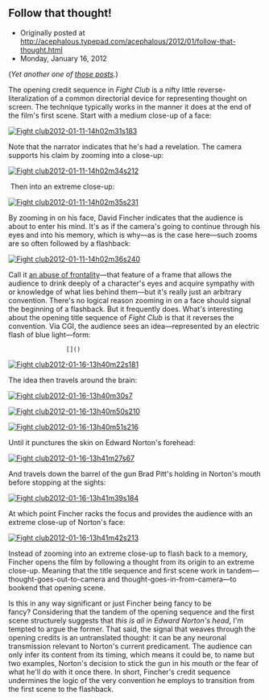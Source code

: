 ## Follow that thought!

 * Originally posted at http://acephalous.typepad.com/acephalous/2012/01/follow-that-thought.html
 * Monday, January 16, 2012



(_Yet another one of [those posts](http://acephalous.typepad.com/acephalous/2011/02/a-visual-rhetoric-compendium.html)._)

The opening credit sequence in _Fight Club_ is a nifty little reverse-literalization of a common directorial device for representing thought on screen. The technique typically works in the manner it does at the end of the film's first scene. Start with a medium close-up of a face:

[![Fight club2012-01-11-14h02m31s183](http://acephalous.typepad.com/.a/6a00d8341c2df453ef0162ffafd5c3970d-500wi "Fight club2012-01-11-14h02m31s183")](http://acephalous.typepad.com/.a/6a00d8341c2df453ef0162ffafd5c3970d-popup)

Note that the narrator indicates that he's had a revelation. The camera supports his claim by zooming into a close-up:

[![Fight club2012-01-11-14h02m34s212](http://acephalous.typepad.com/.a/6a00d8341c2df453ef0168e5a585c6970c-500wi "Fight club2012-01-11-14h02m34s212")](http://acephalous.typepad.com/.a/6a00d8341c2df453ef0168e5a585c6970c-popup)

 Then into an extreme close-up:

[![Fight club2012-01-11-14h02m35s231](http://acephalous.typepad.com/.a/6a00d8341c2df453ef016760a4a9cf970b-500wi "Fight club2012-01-11-14h02m35s231")](http://acephalous.typepad.com/.a/6a00d8341c2df453ef016760a4a9cf970b-popup)

By zooming in on his face, David Fincher indicates that the audience is about to enter his mind. It's as if the camera's going to continue through his eyes and into his memory, which is why—as is the case here—such zooms are so often followed by a flashback:

[![Fight club2012-01-11-14h02m36s240](http://acephalous.typepad.com/.a/6a00d8341c2df453ef0162ffb0002a970d-500wi "Fight club2012-01-11-14h02m36s240")](http://acephalous.typepad.com/.a/6a00d8341c2df453ef0162ffb0002a970d-popup)

Call it [an abuse of frontality](http://acephalous.typepad.com/acephalous/2011/01/fight-club.html)—that feature of a frame that allows the audience to drink deeply of a character's eyes and acquire sympathy with or knowledge of what lies behind them—but it's really just an arbitrary convention. There's no logical reason zooming in on a face should signal the beginning of a flashback. But it frequently does. What's interesting about the opening title sequence of _Fight Club_ is that it reverses the convention. Via CGI, the audience sees an idea—represented by an electric flash of blue light—form:

		

					[]()
			


[![Fight club2012-01-16-13h40m22s181](http://acephalous.typepad.com/.a/6a00d8341c2df453ef0168e5a5b773970c-500wi "Fight club2012-01-16-13h40m22s181")](http://acephalous.typepad.com/.a/6a00d8341c2df453ef0168e5a5b773970c-popup)

The idea then travels around the brain: 

[![Fight club2012-01-16-13h40m30s7](http://acephalous.typepad.com/.a/6a00d8341c2df453ef0168e5a5b8df970c-500wi "Fight club2012-01-16-13h40m30s7")](http://acephalous.typepad.com/.a/6a00d8341c2df453ef0168e5a5b8df970c-popup)

[![Fight club2012-01-16-13h40m50s210](http://acephalous.typepad.com/.a/6a00d8341c2df453ef0168e5a5b9f3970c-500wi "Fight club2012-01-16-13h40m50s210")](http://acephalous.typepad.com/.a/6a00d8341c2df453ef0168e5a5b9f3970c-popup)

[![Fight club2012-01-16-13h40m51s216](http://acephalous.typepad.com/.a/6a00d8341c2df453ef016760a4d938970b-500wi "Fight club2012-01-16-13h40m51s216")](http://acephalous.typepad.com/.a/6a00d8341c2df453ef016760a4d938970b-popup)

Until it punctures the skin on Edward Norton's forehead:

[![Fight club2012-01-16-13h41m27s67](http://acephalous.typepad.com/.a/6a00d8341c2df453ef0162ffb00bef970d-500wi "Fight club2012-01-16-13h41m27s67")](http://acephalous.typepad.com/.a/6a00d8341c2df453ef0162ffb00bef970d-popup)

And travels down the barrel of the gun Brad Pitt's holding in Norton's mouth before stopping at the sights:

[![Fight club2012-01-16-13h41m39s184](http://acephalous.typepad.com/.a/6a00d8341c2df453ef0162ffb00e35970d-500wi "Fight club2012-01-16-13h41m39s184")](http://acephalous.typepad.com/.a/6a00d8341c2df453ef0162ffb00e35970d-popup)

At which point Fincher racks the focus and provides the audience with an extreme close-up of Norton's face:

[![Fight club2012-01-16-13h41m42s213](http://acephalous.typepad.com/.a/6a00d8341c2df453ef0162ffb0107f970d-500wi "Fight club2012-01-16-13h41m42s213")](http://acephalous.typepad.com/.a/6a00d8341c2df453ef0162ffb0107f970d-popup)

Instead of zooming into an extreme close-up to flash back to a memory, Fincher opens the film by following a thought from its origin to an extreme close-up. Meaning that the title sequence and first scene work in tandem—thought-goes-out-to-camera and thought-goes-in-from-camera—to bookend that opening scene.

Is this in any way significant or just Fincher being fancy to be fancy? Considering that the tandem of the opening sequence and the first scene structurely suggests that _this is all in Edward Norton's head_, I'm tempted to argue the former. That said, the signal that weaves through the opening credits is an untranslated thought: it can be any neuronal transmission relevant to Norton's current predicament. The audience can only infer its content from its timing, which means it could be, to name but two examples, Norton's decision to stick the gun in his mouth or the fear of what he'll do with it once there. In short, Fincher's credit sequence undermines the logic of the very convention he employs to transition from the first scene to the flashback. 

			
